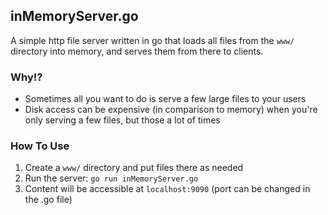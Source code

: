## inMemoryServer.go ##
A simple http file server written in go that loads all files from the `www/` directory into memory, and serves them from there to clients.

### Why!? ###
* Sometimes all you want to do is serve a few large files to your users
* Disk access can be expensive (in comparison to memory) when you're only serving a few files, but those a lot of times

### How To Use ###
1. Create a `www/` directory and put files there as needed
2. Run the server: `go run inMemoryServer.go`
3. Content will be accessible at `localhost:9090` (port can be changed in the .go file)